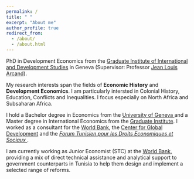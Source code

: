 ```yaml
---
permalink: /
title: " "
excerpt: "About me"
author_profile: true
redirect_from: 
  - /about/
  - /about.html
---
```

PhD in Development Economics from the <a href="https://www.graduateinstitute.ch"> Graduate Institute of International and Development Studies</a> in Geneva (Supervisor: Professor <a href="https://www.graduateinstitute.ch/arcand">Jean Louis Arcand</a>).

My research interests span the fields of **Economic History** and **Development Economics**. I am particularly intersted in Colonial History, Education, Conflicts and Inequalities. I focus especially on North Africa and Subsaharan Africa.

I hold a Bachelor degree in Economics from the <a href="https://www.unige.ch/gsem/en/"> University of Geneva </a> and a Master degree in International Economics from the <a href="https://www.graduateinstitute.ch"> Graduate Institute</a>. 
I worked as a consultant for the <a href="https://www.worldbank.org/en/home"> World Bank</a>, the  <a href="https://www.cgdev.org"> Center for Global Development</a> and the  <i><a href="https://ftdes.net"> Forum Tunisien pour les Droits Economiques et Sociaux </a> </i>. 

I am currently working as Junior Economist (STC) at the <a href="https://www.worldbank.org/en/home"> World Bank</a>, providing a mix of direct technical assistance and analytical support to government counterparts in Tunisia to help them design and implement a selected range of reforms.

